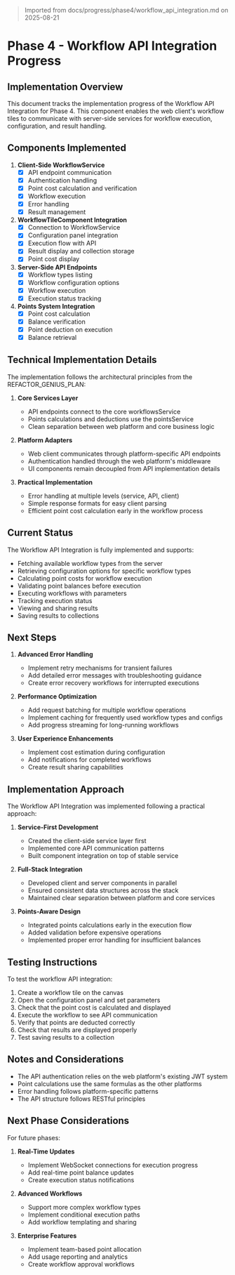 > Imported from docs/progress/phase4/workflow_api_integration.md on 2025-08-21

# Phase 4 - Workflow API Integration Progress

## Implementation Overview

This document tracks the implementation progress of the Workflow API Integration for Phase 4. This component enables the web client's workflow tiles to communicate with server-side services for workflow execution, configuration, and result handling.

## Components Implemented

1. **Client-Side WorkflowService**
   - [x] API endpoint communication
   - [x] Authentication handling
   - [x] Point cost calculation and verification
   - [x] Workflow execution
   - [x] Error handling
   - [x] Result management

2. **WorkflowTileComponent Integration**
   - [x] Connection to WorkflowService
   - [x] Configuration panel integration
   - [x] Execution flow with API
   - [x] Result display and collection storage
   - [x] Point cost display

3. **Server-Side API Endpoints**
   - [x] Workflow types listing
   - [x] Workflow configuration options
   - [x] Workflow execution
   - [x] Execution status tracking

4. **Points System Integration**
   - [x] Point cost calculation
   - [x] Balance verification
   - [x] Point deduction on execution
   - [x] Balance retrieval

## Technical Implementation Details

The implementation follows the architectural principles from the REFACTOR_GENIUS_PLAN:

1. **Core Services Layer**
   - API endpoints connect to the core workflowsService
   - Points calculations and deductions use the pointsService
   - Clean separation between web platform and core business logic

2. **Platform Adapters**
   - Web client communicates through platform-specific API endpoints
   - Authentication handled through the web platform's middleware
   - UI components remain decoupled from API implementation details

3. **Practical Implementation**
   - Error handling at multiple levels (service, API, client)
   - Simple response formats for easy client parsing
   - Efficient point cost calculation early in the workflow process

## Current Status

The Workflow API Integration is fully implemented and supports:

- Fetching available workflow types from the server
- Retrieving configuration options for specific workflow types
- Calculating point costs for workflow execution
- Validating point balances before execution
- Executing workflows with parameters
- Tracking execution status
- Viewing and sharing results
- Saving results to collections

## Next Steps

1. **Advanced Error Handling**
   - Implement retry mechanisms for transient failures
   - Add detailed error messages with troubleshooting guidance
   - Create error recovery workflows for interrupted executions

2. **Performance Optimization**
   - Add request batching for multiple workflow operations
   - Implement caching for frequently used workflow types and configs
   - Add progress streaming for long-running workflows

3. **User Experience Enhancements**
   - Implement cost estimation during configuration
   - Add notifications for completed workflows
   - Create result sharing capabilities

## Implementation Approach

The Workflow API Integration was implemented following a practical approach:

1. **Service-First Development**
   - Created the client-side service layer first
   - Implemented core API communication patterns
   - Built component integration on top of stable service

2. **Full-Stack Integration**
   - Developed client and server components in parallel
   - Ensured consistent data structures across the stack
   - Maintained clear separation between platform and core services

3. **Points-Aware Design**
   - Integrated points calculations early in the execution flow
   - Added validation before expensive operations
   - Implemented proper error handling for insufficient balances

## Testing Instructions

To test the workflow API integration:

1. Create a workflow tile on the canvas
2. Open the configuration panel and set parameters
3. Check that the point cost is calculated and displayed
4. Execute the workflow to see API communication
5. Verify that points are deducted correctly
6. Check that results are displayed properly
7. Test saving results to a collection

## Notes and Considerations

- The API authentication relies on the web platform's existing JWT system
- Point calculations use the same formulas as the other platforms
- Error handling follows platform-specific patterns
- The API structure follows RESTful principles

## Next Phase Considerations

For future phases:

1. **Real-Time Updates**
   - Implement WebSocket connections for execution progress
   - Add real-time point balance updates
   - Create execution status notifications

2. **Advanced Workflows**
   - Support more complex workflow types
   - Implement conditional execution paths
   - Add workflow templating and sharing

3. **Enterprise Features**
   - Implement team-based point allocation
   - Add usage reporting and analytics
   - Create workflow approval workflows 